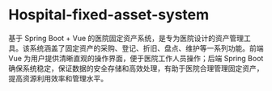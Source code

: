 # Hospital-fixed-asset-system
基于 Spring Boot + Vue 的医院固定资产系统，是专为医院设计的资产管理工具。该系统涵盖了固定资产的采购、登记、折旧、盘点、维护等一系列功能。前端 Vue 为用户提供清晰直观的操作界面，便于医院工作人员操作；后端 Spring Boot 确保系统稳定，保证数据的安全存储和高效处理，有助于医院合理管理固定资产，提高资源利用效率和管理水平。
